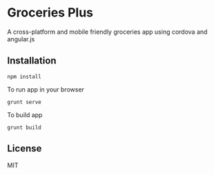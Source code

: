 # Groceries Plus

A cross-platform and mobile friendly groceries app using cordova and angular.js

## Installation

```
npm install
```

To run app in your browser
```
grunt serve
```

To build app
```
grunt build
```

## License

MIT
